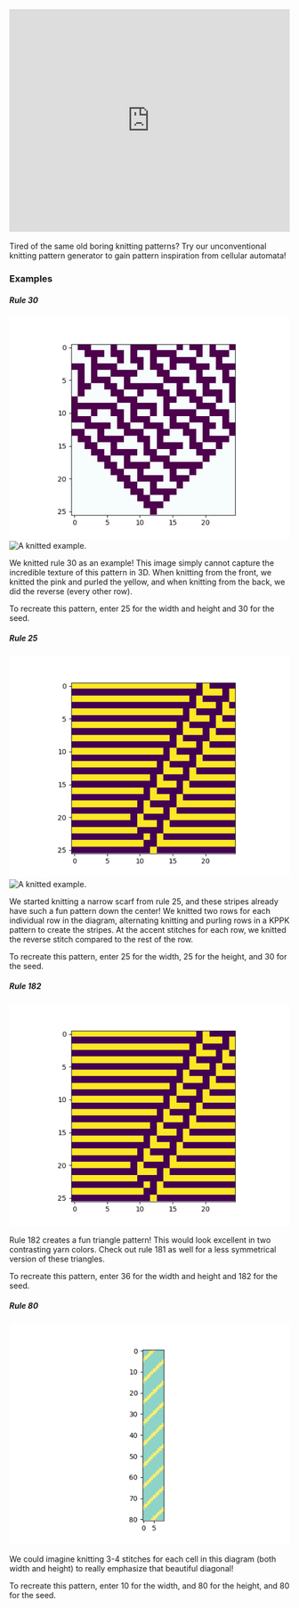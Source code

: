 <iframe height="400px" width="100%" src="https://replit.com/@kdmallen/blub?lite=1&outputonly=1" scrolling="no" frameborder="no" allowtransparency="true" allowfullscreen="true" sandbox="allow-forms allow-pointer-lock allow-popups allow-same-origin allow-scripts allow-modals"></iframe>

Tired of the same old boring knitting patterns? Try our unconventional knitting pattern generator to gain pattern inspiration from cellular automata!

### Examples

##### Rule 30

![Rule 30, 25x25 stitches](/examples/rule30.png) ![A knitted example.](/examples/rule30knitted.png)

We knitted rule 30 as an example! This image simply cannot capture the incredible texture of this pattern in 3D. When knitting from the front, we knitted the pink and purled the yellow, and when knitting from the back, we did the reverse (every other row).

To recreate this pattern, enter 25 for the width and height and 30 for the seed.

##### Rule 25

![Rule 25, 25x25 size](/examples/rule25.png) ![A knitted example.](/examples/rule25knitted.png)

We started knitting a narrow scarf from rule 25, and these stripes already have such a fun pattern down the center!
We knitted two rows for each individual row in the diagram, alternating knitting and purling rows in a KPPK pattern to create the stripes. At the accent stitches for each row, we knitted the reverse stitch compared to the rest of the row.

To recreate this pattern, enter 25 for the width, 25 for the height, and 30 for the seed.

##### Rule 182

![Rule 182, 36x36 size](/examples/rule25.png)

Rule 182 creates a fun triangle pattern! This would look excellent in two contrasting yarn colors. Check out rule 181 as well for a less symmetrical version of these triangles.

To recreate this pattern, enter 36 for the width and height and 182 for the seed.


##### Rule 80

![Rule 80, 10x80 size](/examples/rule80.png)

We could imagine knitting 3-4 stitches for each cell in this diagram (both width and height) to really emphasize that beautiful diagonal!

To recreate this pattern, enter 10 for the width, and 80 for the height, and 80 for the seed.
